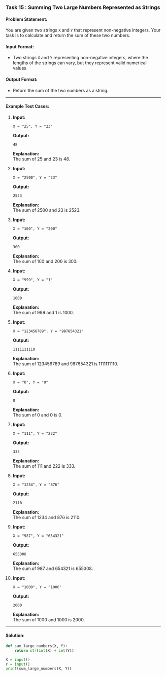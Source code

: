 ### Task 15 : **Summing Two Large Numbers Represented as Strings**

#### Problem Statement:
You are given two strings `X` and `Y` that represent non-negative integers. Your task is to calculate and return the sum of these two numbers.

#### Input Format:
- Two strings `X` and `Y` representing non-negative integers, where the lengths of the strings can vary, but they represent valid numerical values.

#### Output Format:
- Return the sum of the two numbers as a string.

---

#### Example Test Cases:

1. **Input:**  
   ```  
   X = "25", Y = "23"  
   ```  
   **Output:**  
   ```  
   48  
   ```  
   **Explanation:**  
   The sum of 25 and 23 is 48.

2. **Input:**  
   ```  
   X = "2500", Y = "23"  
   ```  
   **Output:**  
   ```  
   2523  
   ```  
   **Explanation:**  
   The sum of 2500 and 23 is 2523.

3. **Input:**  
   ```  
   X = "100", Y = "200"  
   ```  
   **Output:**  
   ```  
   300  
   ```  
   **Explanation:**  
   The sum of 100 and 200 is 300.

4. **Input:**  
   ```  
   X = "999", Y = "1"  
   ```  
   **Output:**  
   ```  
   1000  
   ```  
   **Explanation:**  
   The sum of 999 and 1 is 1000.

5. **Input:**  
   ```  
   X = "123456789", Y = "987654321"  
   ```  
   **Output:**  
   ```  
   1111111110  
   ```  
   **Explanation:**  
   The sum of 123456789 and 987654321 is 1111111110.

6. **Input:**  
   ```  
   X = "0", Y = "0"  
   ```  
   **Output:**  
   ```  
   0  
   ```  
   **Explanation:**  
   The sum of 0 and 0 is 0.

7. **Input:**  
   ```  
   X = "111", Y = "222"  
   ```  
   **Output:**  
   ```  
   333  
   ```  
   **Explanation:**  
   The sum of 111 and 222 is 333.

8. **Input:**  
   ```  
   X = "1234", Y = "876"  
   ```  
   **Output:**  
   ```  
   2110  
   ```  
   **Explanation:**  
   The sum of 1234 and 876 is 2110.

9. **Input:**  
   ```  
   X = "987", Y = "654321"  
   ```  
   **Output:**  
   ```  
   655308  
   ```  
   **Explanation:**  
   The sum of 987 and 654321 is 655308.

10. **Input:**  
    ```  
    X = "1000", Y = "1000"  
    ```  
    **Output:**  
    ```  
    2000  
    ```  
    **Explanation:**  
    The sum of 1000 and 1000 is 2000.

---

#### Solution:

```python
def sum_large_numbers(X, Y):
    return str(int(X) + int(Y))

X = input()
Y = input()
print(sum_large_numbers(X, Y))
```
